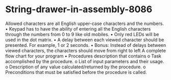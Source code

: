 # String-drawer-in-assembly-8086
Allowed characters are all English upper-case characters and
the numbers.
• Keypad has to have the ability of entering all the English
characters through the numbers from 0 to 9 like old mobiles.
• Only red LEDs will be used in the dot matrix.
• A delay between each viewed character should be presented.
For example, 1 or 2 seconds.
• Bonus: Instead of delays between viewed characters, the
characters should move from right to left
A complete flow chart for your program
• Procedures description that contains
o Task accomplished by the procedure.
o List of input parameters and their usage.
o Description of any value calculated/returned by the
procedure.
o Preconditions that must be satisfied before the procedure is
called.
